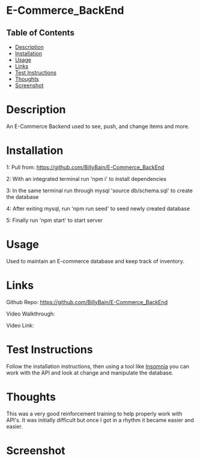 # E-Commerce_BackEnd

## Table of Contents
- [Description](#description)
- [Installation](#installation)
- [Usage](#usage)
- [Links](#links)
- [Test Instructions](#test_instructions)
- [Thoughts](#thoughts)
- [Screenshot](#screenshot)

# Description
An E-Commerce Backend used to see, push, and change items and more.

# Installation

1: Pull from: https://github.com/BillyBain/E-Commerce_BackEnd

2: With an integrated terminal run 'npm i' to install dependencies

3: In the same terminal run through mysql 'source db/schema.sql' to create the database

4: After exiting mysql, run 'npm run seed' to seed newly created database

5: Finally run 'npm start' to start server

# Usage
Used to maintain an E-commerce database and keep track of inventory.

# Links
Github Repo: https://github.com/BillyBain/E-Commerce_BackEnd

Video Walkthrough: 

Video Link: 

# Test Instructions
Follow the installation instructions, then using a tool like [Insomnia](https://insomnia.rest/) you can work with the API and look at change and manipulate the database.  

# Thoughts
This was a very good reinforcement training to help properly work with API's. It was initially difficult but once I got in a rhythm it became easier and easier.

# Screenshot
